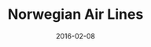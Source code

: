 ---
layout: site
title: "Norwegian Air Lines"
date: 2016-02-08
categories: [travel]
version: 1.4.8
major: 1
minor: 4
patch: 8
slug: norwegian-air-lines
link: https://www.norwegian.com/us/
permalink: /sites/:slug
---